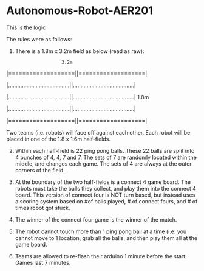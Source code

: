 # Autonomous-Robot-AER201

This is the logic

The rules were as follows:

1) There is a 1.8m x 3.2m field as below (read as raw):

                        3.2m

|===================||===================|

|........................................||........................................|

|........................................||........................................| 1.8m

|........................................||........................................|

|===================||===================|

Two teams (i.e. robots) will face off against each other. Each robot will be placed in one of the 1.8 x 1.6m half-fields.

2) Within each half-field is 22 ping pong balls. These 22 balls are split into 4 bunches of 4, 4, 7 and 7. The sets of 7 are randomly located within the middle, and changes each game. The sets of 4 are always at the outer corners of the field.

3) At the boundary of the two half-fields is a connect 4 game board. The robots must take the balls they collect, and play them into the connect 4 board. This version of connect four is NOT turn based, but instead uses a scoring system based on #of balls played, # of connect fours, and # of times robot got stuck.

4) The winner of the connect four game is the winner of the match. 

5) The robot cannot touch more than 1 ping pong ball at a time (i.e. you cannot move to 1 location, grab all the balls, and then play them all at the game board.

6) Teams are allowed to re-flash their arduino 1 minute before the start. Games last 7 minutes.
